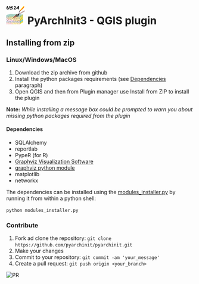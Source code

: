 # ![](icon.png) PyArchInit3 - QGIS plugin

## Installing from zip

### Linux/Windows/MacOS
1. Download the zip archive from github
2. Install the python packages requirements (see [Dependencies](#dependencies) paragraph)
3. Open QGIS and then from Plugin manager use Install from ZIP to install the plugin

**Note:** _While installing a message box could be prompted to warn you about missing python packages required from the plugin_

#### Dependencies
* SQLAlchemy
* reportlab
* PypeR (for R)
* [Graphviz Visualization Software](https://www.graphviz.org/)
* [graphviz python module](https://github.com/xflr6/graphviz)
* matplotlib
* networkx

The dependencies can be installed using the [modules_installer.py](/scripts/modules_installer.py) by running it from within a python shell:

```python modules_installer.py```

### Contribute
1. Fork ad clone the repository: ```git clone https://github.com/pyarchinit/pyarchinit.git```
2. Make your changes
3. Commit to your repository: ```git commit -am 'your_message'```
4. Create a pull request: ```git push origin <your_branch>```

![PR](https://services.github.com/on-demand/images/gifs/github-cli/push-and-pull.gif)
